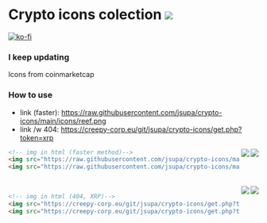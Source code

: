 # Crypto icons colection <img src="https://visitor-badge.laobi.icu/badge?page_id=jsupa.crypto-icons">
[![ko-fi](https://ko-fi.com/img/githubbutton_sm.svg)](https://ko-fi.com/Y8Y246Y0V)
### I keep updating 
Icons from coinmarketcap
### How to use
- link (faster): https://raw.githubusercontent.com/jsupa/crypto-icons/main/icons/reef.png
- link /w 404: https://creepy-corp.eu/git/jsupa/crypto-icons/get.php?token=xrp

<img align="right" src="https://raw.githubusercontent.com/jsupa/crypto-icons/main/icons/reef.png">
<img align="right" src="https://raw.githubusercontent.com/jsupa/crypto-icons/main/icons/doge.png">

```html
<!-- img in html (faster method)-->
<img src="https://raw.githubusercontent.com/jsupa/crypto-icons/main/icons/reef.png">
<img src="https://raw.githubusercontent.com/jsupa/crypto-icons/main/icons/doge.png">
```

<br>
<img align="right" src="https://creepy-corp.eu/git/jsupa/crypto-icons/get.php?token=xrp">
<img align="right" src="https://creepy-corp.eu/git/jsupa/crypto-icons/get.php?token=jsupa">

```html
<!-- img in html (404, XRP)-->
<img src="https://creepy-corp.eu/git/jsupa/crypto-icons/get.php?token=xrp">
<img src="https://creepy-corp.eu/git/jsupa/crypto-icons/get.php?token=jsupa">
```
